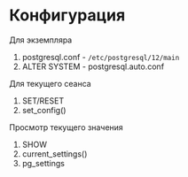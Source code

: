 # Конфигурация

Для экземпляра 

1. postgresql.conf - `/etc/postgresql/12/main`
2. ALTER SYSTEM - postgresql.auto.conf

Для текущего сеанса

1. SET/RESET
2. set_config()

Просмотр текущего значения

1. SHOW
2. current_settings()
3. pg_settings
